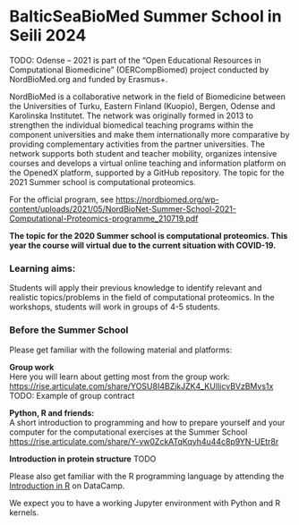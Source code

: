 # BalticSeaBioMed Summer School in Seili 2024

TODO: Odense – 2021 is part of the “Open Educational Resources in Computational Biomedicine” (OERCompBiomed) project conducted by NordBioMed.org and funded by Erasmus+.

NordBioMed is a collaborative network in the field of Biomedicine between the Universities of Turku, Eastern Finland (Kuopio), Bergen, Odense and Karolinska Institutet. The network was originally formed in 2013 to strengthen the individual biomedical teaching programs within the component universities and make them internationally more comparative by providing complementary activities from the partner universities. The network supports both student and teacher mobility, organizes intensive courses and develops a virtual online teaching and information platform on the OpenedX platform, supported by a GitHub repository. The topic for the 2021 Summer school is computational proteomics.

For the official program, see https://nordbiomed.org/wp-content/uploads/2021/05/NordBioNet-Summer-School-2021-Computational-Proteomics-programme_210719.pdf

**The topic for the 2020 Summer school is computational proteomics. This year the course will virtual due to the current situation with COVID-19.**

### Learning aims:

Students will apply their previous knowledge to identify relevant and realistic topics/problems in the field of computational proteomics. In the workshops, students will work in groups of 4-5 students. 

### Before the Summer School

Please get familiar with the following material and platforms:

**Group work**<br/>
Here you will learn about getting most from the group work: https://rise.articulate.com/share/YOSU8I4BZjkJZK4_KUlIjcvBVzBMvs1x
TODO: Example of group contract

**Python, R and friends:**<br>
A short introduction to programming and how to prepare yourself and
your computer for the computational exercises at the Summer School https://rise.articulate.com/share/Y-vw0ZckATqKqyh4u44c8p9YN-UEtr8r

**Introduction in protein structure**
TODO

Please also get familiar with the R programming language by attending the [Introduction in R](https://learn.datacamp.com/courses/free-introduction-to-r) on DataCamp.

We expect you to have a working Jupyter environment with Python and R kernels.



